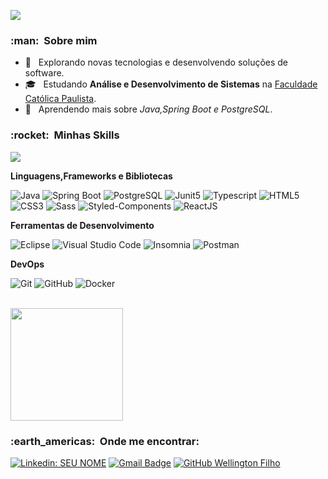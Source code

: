 ![](https://komarev.com/ghpvc/?username=wfilho91&color=006bed)

<h3> :man: &nbsp;Sobre mim </h3>

- 🤔 &nbsp; Explorando novas tecnologias e desenvolvendo soluções de software.
- 🎓 &nbsp; Estudando **Análise e Desenvolvimento de Sistemas** na <a href="https://ead.uca.edu.br/">Faculdade Católica Paulista</a>.
- 🌱 &nbsp; Aprendendo mais sobre *Java,Spring Boot e PostgreSQL*.

<h3> :rocket: &nbsp;Minhas Skills </h3>

![](https://github-readme-stats.vercel.app/api/top-langs/?username=wfilho91)

**Linguagens,Frameworks e Bibliotecas**

  ![Java](https://img.shields.io/badge/Java-ED8B00?style=for-the-badge&logo=java&logoColor=white)
  ![Spring Boot](https://img.shields.io/badge/Spring_Boot-F2F4F9?style=for-the-badge&logo=spring-boot)
  ![PostgreSQL](https://img.shields.io/badge/PostgreSQL-316192?style=for-the-badge&logo=postgresql&logoColor=white)
  ![Junit5](https://img.shields.io/badge/Junit5-25A162?style=for-the-badge&logo=junit5&logoColor=white)
  ![Typescript](https://img.shields.io/badge/TypeScript-007ACC?style=for-the-badge&logo=typescript&logoColor=white)
  ![HTML5](https://img.shields.io/badge/HTML5-E34F26?style=for-the-badge&logo=html5&logoColor=white)
  ![CSS3](https://img.shields.io/badge/CSS3-1572B6?style=for-the-badge&logo=css3&logoColor=white)
  ![Sass](https://img.shields.io/badge/Sass-CC6699?style=for-the-badge&logo=sass&logoColor=white)
  ![Styled-Components](https://img.shields.io/badge/styled--components-DB7093?style=for-the-badge&logo=styled-components&logoColor=white)
  ![ReactJS](https://img.shields.io/badge/React-20232A?style=for-the-badge&logo=react&logoColor=61DAFB)
 

**Ferramentas de Desenvolvimento**

  ![Eclipse](https://img.shields.io/badge/Eclipse-2C2255?style=for-the-badge&logo=eclipse&logoColor=white)
  ![Visual Studio Code](https://img.shields.io/badge/Visual_Studio_Code-0078D4?style=for-the-badge&logo=visual%20studio%20code&logoColor=white)
  ![Insomnia](https://img.shields.io/badge/Insomnia-5849be?style=for-the-badge&logo=Insomnia&logoColor=white)
  ![Postman](https://img.shields.io/badge/Postman-FF6C37?style=for-the-badge&logo=Postman&logoColor=white)



**DevOps**

  ![Git](https://img.shields.io/badge/Git-F05032?style=for-the-badge&logo=git&logoColor=white)
  ![GitHub](https://img.shields.io/badge/GitHub-100000?style=for-the-badge&logo=github&logoColor=white)
  ![Docker](https://img.shields.io/badge/Docker-2CA5E0?style=for-the-badge&logo=docker&logoColor=white)
  

<br/>

<a href="https://github.com/wfilho91">
  <img height="180em" src="https://github-readme-stats.vercel.app/api?username=wfilho91&theme=dracula&show_icons=true" />
</a>

<br/>

<h3> :earth_americas: &nbsp;Onde me encontrar: </h3> 

[![Linkedin: SEU NOME](https://img.shields.io/badge/-wellington91-blue?style=flat-square&logo=Linkedin&logoColor=white&link=LINK-DO-SEU-LINKEDIN)](https://www.linkedin.com/in/wellington91/)
[![Gmail Badge](https://img.shields.io/badge/-wellington79620@gmail.com-006bed?style=flat-square&logo=Gmail&logoColor=white&link=mailto:wellington79620@gmail.com)](mailto:wellington79620@gmail.com)
[![GitHub Wellington Filho]( https://img.shields.io/github/followers/wfilho91?label=follow&style=social)](https://github.com/wfilho91)
